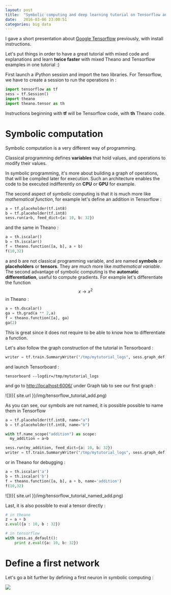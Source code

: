 ```yaml
---
layout: post
title:  "Symbolic computing and deep learning tutorial on Tensorflow and Theano"
date:   2016-03-06 23:00:51
categories: big data
---
```


I gave a short presentation about [Google Tensorflow](http://christopher5106.github.io/deep/learning/2015/11/11/tensorflow-google-deeplearning-library.html) previously, with install instructions.

Let's put things in order to have a great tutorial with mixed code and explanations and learn **twice faster** with mixed Theano and Tensorflow examples in one tutorial :)

First launch a iPython session and import the two libraries. For Tensorflow, we have to create a session to run the operations in :

```python
import tensorflow as tf
sess = tf.Session()
import theano
import theano.tensor as th
```

Instructions beginning with **tf** will be Tensorflow code, with **th** Theano code.

# Symbolic computation

Symbolic computation is a very different way of programming.

Classical programming defines **variables** that hold values, and operations to modify their values.

In symbolic programming, it's more about building a graph of operations, that will be compiled later for execution. Such an architecture enables the code to be executed indifferently on **CPU** or **GPU** for example.

The second aspect of symbolic computing is that it is much more like *mathematical function*, for example let's define an addition in Tensorflow :

```python
a = tf.placeholder(tf.int8)
b = tf.placeholder(tf.int8)
sess.run(a+b, feed_dict={a: 10, b: 32})
```

and the same in Theano :

```python
a = th.iscalar()
b = th.iscalar()
f = theano.function([a, b], a + b)
f(10,32)
```

a and b are not classical programming variable, and are named **symbols** or **placeholders** or **tensors**. They are much more like *mathematical variable*. The second advantage of symbolic computing is the **automatic differentiation**, useful to compute gradients. For example let's differentiate the function $$ x \rightarrow x^2 $$ in Theano :

```python
a = th.dscalar()
ga = th.grad(a ** 2,a)
f = theano.function([a], ga)
ga(2)
```

This is great since it does not require to be able to know how to differentiate a function.

Let's also follow the graph construction of the tutorial in Tensorboard :

```python
writer = tf.train.SummaryWriter("/tmp/mytutorial_logs", sess.graph_def)
```

and launch Tensorboard :

```
tensorboard --logdir=/tmp/mytutorial_logs
```

and go to [http://localhost:6006/](http://localhost:6006/) under Graph tab to see our first graph :


![]({{ site.url }}/img/tensorflow_tutorial_add.png)


As you can see, our symbols are not named, it is possible possible to name them in Tensorflow

```python
a = tf.placeholder(tf.int8, name="a")
b = tf.placeholder(tf.int8, name="b")

with tf.name_scope("addition") as scope:
  my_addition = a+b

sess.run(my_addition, feed_dict={a: 10, b: 32})
writer = tf.train.SummaryWriter("/tmp/mytutorial_logs", sess.graph_def)
```

or in Theano for debugging :

```python
a = th.iscalar('a')
b = th.iscalar('b')
f = theano.function([a, b], a + b, name='addition')
f(10,32)
```

![]({{ site.url }}/img/tensorflow_tutorial_named_add.png)

Last, it is also possible to eval a tensor directly :

```python
# in theano
z = a + b
z.eval({a : 10, b : 32})

# in tensorflow
with sess.as_default():
    print z.eval({a: 10, b: 32})
```


# Define a first network

Let's go a bit further by defining a first neuron in symbolic computing :

![](http://christopher5106.github.io/img/simple_network.png)
